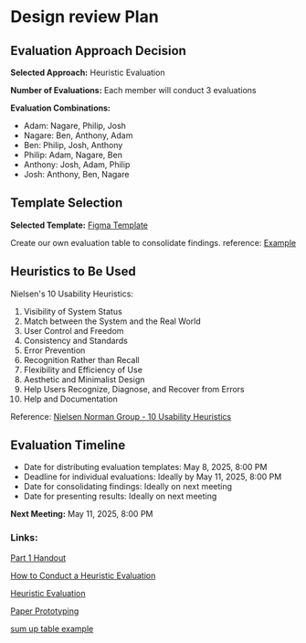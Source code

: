 # Design review Plan

## Evaluation Approach Decision

**Selected Approach:** Heuristic Evaluation

**Number of Evaluations:** Each member will conduct 3 evaluations

**Evaluation Combinations:**
  - Adam: Nagare, Philip, Josh
  - Nagare: Ben, Anthony, Adam
  - Ben: Philip, Josh, Anthony
  - Philip: Adam, Nagare, Ben
  - Anthony: Josh, Adam, Philip
  - Josh: Anthony, Ben, Nagare

## Template Selection

**Selected Template:** [Figma Template](https://www.figma.com/community/file/905622673082476274)

Create our own evaluation table to consolidate findings.
reference: [Example](https://www.researchgate.net/publication/340895224_Usability_evaluation_of_a_comprehensive_national_health_information_system_A_heuristic_evaluation)


## Heuristics to Be Used
Nielsen's 10 Usability Heuristics:
1. Visibility of System Status
2. Match between the System and the Real World
3. User Control and Freedom
4. Consistency and Standards
5. Error Prevention
6. Recognition Rather than Recall
7. Flexibility and Efficiency of Use
8. Aesthetic and Minimalist Design
9. Help Users Recognize, Diagnose, and Recover from Errors
10. Help and Documentation

Reference: [Nielsen Norman Group - 10 Usability Heuristics](https://www.nngroup.com/articles/ten-usability-heuristics/)

## Evaluation Timeline
- Date for distributing evaluation templates: May 8, 2025, 8:00 PM
- Deadline for individual evaluations: Ideally by May 11, 2025, 8:00 PM
- Date for consolidating findings: Ideally on next meeting
- Date for presenting results: Ideally on next meeting

**Next Meeting:** May 11, 2025, 8:00 PM



### Links:

[Part 1 Handout](https://ecs.wgtn.ac.nz/Courses/SWEN303_2025T1/GroupProjectPart1)

[How to Conduct a Heuristic Evaluation](https://www.nngroup.com/articles/how-to-conduct-a-heuristic-evaluation/)

[Heuristic Evaluation](https://www.interaction-design.org/literature/topics/heuristic-evaluation)

[Paper Prototyping](https://alistapart.com/article/paperprototyping/)

[sum up table example](https://www.researchgate.net/publication/340895224_Usability_evaluation_of_a_comprehensive_national_health_information_system_A_heuristic_evaluation)
